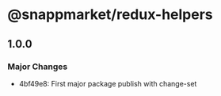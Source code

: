 # @snappmarket/redux-helpers

## 1.0.0
### Major Changes

- 4bf49e8: First major package publish with change-set
